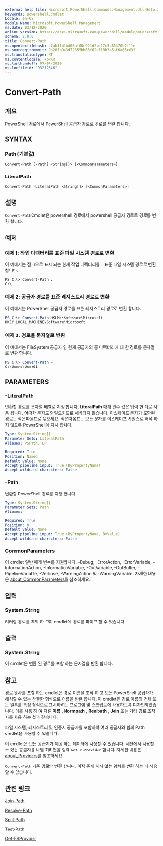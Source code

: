 ```yaml
---
external help file: Microsoft.PowerShell.Commands.Management.dll-Help.xml
keywords: powershell,cmdlet
Locale: en-US
Module Name: Microsoft.PowerShell.Management
ms.date: 03/12/2020
online version: https://docs.microsoft.com/powershell/module/microsoft.powershell.management/convert-path?view=powershell-6&WT.mc_id=ps-gethelp
schema: 2.0.0
title: Convert-Path
ms.openlocfilehash: c7ab1143b406af08c921d2ce27c5c60470b2f11e
ms.sourcegitcommit: 9b28fb9a3d72655bb63f62af18b3a5af6a05cd3f
ms.translationtype: MT
ms.contentlocale: ko-KR
ms.lasthandoff: 07/07/2020
ms.locfileid: "93212546"
---
```

# Convert-Path

## 개요
PowerShell 경로에서 PowerShell 공급자 경로로 경로를 변환 합니다.

## SYNTAX

### Path (기본값)

```
Convert-Path [-Path] <String[]> [<CommonParameters>]
```

### LiteralPath

```
Convert-Path -LiteralPath <String[]> [<CommonParameters>]
```

## 설명

`Convert-Path`Cmdlet은 powershell 경로에서 powershell 공급자 경로로 경로를 변환 합니다.

## 예제

### 예제 1: 작업 디렉터리를 표준 파일 시스템 경로로 변환

이 예에서는 점 ()으로 표시 되는 현재 작업 디렉터리를 `.` 표준 파일 시스템 경로로 변환 합니다.

```
PS C:\> Convert-Path .
C:\
```

### 예제 2: 공급자 경로를 표준 레지스트리 경로로 변환

이 예에서는 PowerShell 공급자 경로를 표준 레지스트리 경로로 변환 합니다.

```powershell
PS C:\> Convert-Path HKLM:\Software\Microsoft
HKEY_LOCAL_MACHINE\Software\Microsoft
```

### 예제 3: 경로를 문자열로 변환

이 예에서는 FileSystem 공급자 인 현재 공급자의 홈 디렉터리에 대 한 경로를 문자열로 변환 합니다.

```powershell
PS C:\> Convert-Path ~
C:\Users\User01
```

## PARAMETERS

### -LiteralPath

변환할 경로를 문자열 배열로 지정 합니다. **LiteralPath** 매개 변수 값은 입력 한 대로 사용 됩니다. 어떠한 문자도 와일드카드로 해석되지 않습니다. 이스케이프 문자가 포함된 경로는 작은따옴표로 묶으세요. 작은따옴표는 모든 문자를 이스케이프 시퀀스로 해석 하지 않도록 PowerShell에 지시 합니다.

```yaml
Type: System.String[]
Parameter Sets: LiteralPath
Aliases: PSPath, LP

Required: True
Position: Named
Default value: None
Accept pipeline input: True (ByPropertyName)
Accept wildcard characters: False
```

### -Path

변환할 PowerShell 경로를 지정 합니다.

```yaml
Type: System.String[]
Parameter Sets: Path
Aliases:

Required: True
Position: 0
Default value: None
Accept pipeline input: True (ByPropertyName, ByValue)
Accept wildcard characters: False
```

### CommonParameters

이 cmdlet 일반 매개 변수를 지원합니다. -Debug, -ErrorAction, -ErrorVariable, -InformationAction, -InformationVariable, -OutVariable, -OutBuffer, -PipelineVariable, -Verbose, -WarningAction 및 -WarningVariable. 자세한 내용은 [about_CommonParameters](https://go.microsoft.com/fwlink/?LinkID=113216)를 참조하세요.

## 입력

### System.String

리터럴 경로를 제외 하 고이 cmdlet에 경로를 파이프 할 수 있습니다.

## 출력

### System.String

이 cmdlet은 변환 된 경로를 포함 하는 문자열을 반환 합니다.

## 참고

경로 명사를 포함 하는 cmdlet은 경로 이름을 조작 하 고 모든 PowerShell 공급자가 해석할 수 있는 간결한 형식으로 이름을 반환 합니다. 이 cmdlet은 경로 이름의 전체 또는 일부를 특정 형식으로 표시하려는 프로그램 및 스크립트에 사용하도록 디자인되었습니다. 이를 사용 하 여 다른 **이름** , **Normpath** , **Realpath** , **Join** 또는 기타 경로 조작자를 사용 하는 것과 같습니다.

파일 시스템, 레지스트리 및 인증서 공급자를 포함하여 여러 공급자와 함께 Path cmdlet을 사용할 수 있습니다.

이 cmdlet은 모든 공급자가 제공 하는 데이터에 사용할 수 있습니다. 세션에서 사용할 수 있는 공급자를 나열 하려면을 입력 `Get-PSProvider` 합니다. 자세한 내용은 [about_Providers](../Microsoft.PowerShell.Core/About/about_Providers.md)를 참조하세요.

`Convert-Path` 기존 경로만 변환 합니다. 아직 존재 하지 않는 위치를 변환 하는 데 사용할 수 없습니다.

## 관련 링크

[Join-Path](Join-Path.md)

[Resolve-Path](Resolve-Path.md)

[Split-Path](Split-Path.md)

[Test-Path](Test-Path.md)

[Get-PSProvider](Get-PSProvider.md)
